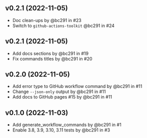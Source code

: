 ## v0.2.1 (2022-11-05)

- Doc clean-ups by @bc291 in #23
- Switch to `github-actions-toolkit` @bc291 in #24

## v0.2.1 (2022-11-05)

- Add docs sections by @bc291 in #19
- Fix commands titles by @bc291 in #20

## v0.2.0 (2022-11-05)

- Add error type to GitHub workflow command by @bc291 in #11
- Change `--json-only` output by @bc291 in #11
- Add docs to GitHub pages #15 by @bc291 in #11


## v0.1.0 (2022-11-03)

- Add generate_workflow_commands by @bc291 in #1
- Enable 3.8, 3.9, 3.10, 3.11 tests by @bc291 in #3

